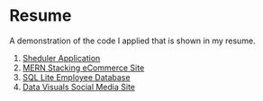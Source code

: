 # Resume
A demonstration of the code I applied that is shown in my resume.

1) [Sheduler Application](https://github.com/jooshhart/scheduler)
2) [MERN Stacking eCommerce Site](https://github.com/jooshhart/proshop-demo)
3) [SQL Lite Employee Database](https://github.com/jooshhart/employees)
4) [Data Visuals Social Media Site](https://github.com/jooshhart/DeepData)
